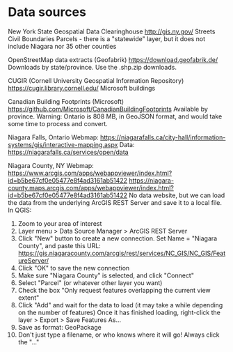 Data sources
============

New York State Geospatial Data Clearinghouse
http://gis.ny.gov/
Streets
Civil Boundaries
Parcels - there is a "statewide" layer, but it does not include Niagara nor 35 other counties

OpenStreetMap data extracts (Geofabrik)
https://download.geofabrik.de/
Downloads by state/province.  Use the .shp.zip downloads.

CUGIR (Cornell University Geospatial Information Repository)
https://cugir.library.cornell.edu/
Microsoft buildings

Canadian Building Footprints (Microsoft)
https://github.com/Microsoft/CanadianBuildingFootprints
Available by province.  Warning: Ontario is 808 MB, in GeoJSON format, and would take some time to process and convert.

Niagara Falls, Ontario
Webmap: https://niagarafalls.ca/city-hall/information-systems/gis/interactive-mapping.aspx
Data: https://niagarafalls.ca/services/open/data

Niagara County, NY
Webmap: https://www.arcgis.com/apps/webappviewer/index.html?id=b5be67cf0e05477e8f4ad3161ab51422
https://niagara-county.maps.arcgis.com/apps/webappviewer/index.html?id=b5be67cf0e05477e8f4ad3161ab51422
No data website, but we can load the data from the underlying ArcGIS REST Server and save it to a local file.
In QGIS:
  1. Zoom to your area of interest
  2. Layer menu > Data Source Manager > ArcGIS REST Server
  3. Click "New" button to create a new connection.  Set Name = "Niagara County", and paste this URL:
      https://gis.niagaracounty.com/arcgis/rest/services/NC_GIS/NC_GIS/FeatureServer/
  4. Click "OK" to save the new connection
  5. Make sure "Niagara County" is selected, and click "Connect"
  6. Select "Parcel" (or whatever other layer you want)
  7. Check the box "Only request features overlapping the current view extent"
  8. Click "Add" and wait for the data to load (it may take a while depending on the number of features)
Once it has finished loading, right-click the layer > Export > Save Features As...
  1. Save as format: GeoPackage
  2. Don't just type a filename, or who knows where it will go!  Always click the "..."
